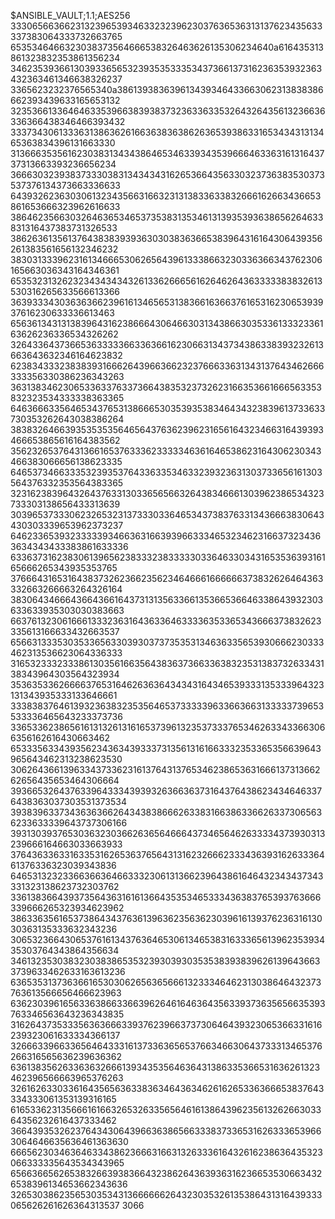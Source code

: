 $ANSIBLE_VAULT;1.1;AES256
33306566366231323965393463323239623037636536313137623435633337383064333732663765
6535346466323038373564666538326463626135306234640a616435313861323832353861356234
34623539366130393365653239353533353437366137316236353932363432363461346638326237
3365623232376565340a386139383639613439346433663062313838386662393439633165653132
32353661336464633539663839383732363363353264326435613236636336366438346466393432
33373430613336313863626166363836386263653938633165343431313465363834396131663330
31366635356162303831343438646534633934353966646336316131643737313663393236656234
36663032393837333038313434343162653664356330323736383530373537376134373663336633
64393262363030613234356631663231313833633832666162663436653861653666323962616633
38646235663032646365346537353831353461313935393638656264633831316437383731326533
38626361356137643838393936303038363665383964316164306439356261383561656132346232
38303133396231613466653062656439613338663230336366343762306165663036343164346361
65353231326232343434343261336266656162646264363333383832613530316265633566613366
36393334303636366239616134656531383661636637616531623065393937616230633336613463
65636134313138396431623866643064663031343866303533613332336163626236336534326262
32643364373665363333366336366162306631343734386338393232613663643632346164623832
62383433323838393166626439663662323766633631343137643462666333356330386236343263
36313834623065336337633736643835323732623166353661666563353832323534333338363365
64636663356465343765313866653035393538346434323839613733633730353262643038386264
38383264663935353535646564376362396231656164323466316439393466653865616164383562
35623265376431366165376333623333346361646538623164306230343466383066656138623335
64653734663335323935376433633534633239323631303733656161303564376332353564383365
32316238396432643763313033656566326438346661303962386534323733303138656433313639
30396537333062326532313733303364653437383763313436663830643430303339653962373237
64623365393233333934663631663939663334653234623166373234363634343433383861633336
63363731623830613965623833323833333033646330343165353639316165666265343935353765
37666431653164383732623662356234646661666666373832626464363332663266663264326164
38306434666436643661643731313563366135366536646338643932303633633935303030383663
66376132306166613332363164363364633336353365343666373832623335613166633432663537
65663133353035336563303930373735353134636335653930666230333462313536623064336333
31653233323338613035616635643836373663363832353138373263343138343964303564323934
35363533626666376531646263636434343164346539333135333964323131343935333133646661
33383837646139323638323535646537333339633663663133333739653533336465643233373736
33653362386561613132613161653739613235373337653462633433663066356162616430663462
65333563343935623436343933373135613161663332353365356639643965643462313238623530
30626436613963343733623161376431376534623865363166613731366262656435653464306664
39366532643763396433343939326366363731643764386234346463376438363037303531373534
39383963373436363662643438386662633831663863366263373065636233633339643737306166
39313039376530363230366263656466643734656462633334373930313239666164663033663933
37643633633163353162653637656431316232666233343639316263336461376336323039343836
64653132323366366364663332306131366239643861646432343437343331323138623732303762
33613836643937356436316161366435353465333436383765393763666339666265323934623962
38633635616537386434376361396362356362303961613937623631613030363135333632343236
30653236643065376161343763646530613465383163336561396235393435303764343864356634
34613235303832303838653532393039303535383938396261396436633739633462633163613236
63653531373636616530306265636566613233346462313038646432373763613566656466623963
63623039616563363866336639626461646364356339373635656635393763346563643236343835
31626437353335636366633937623966373730646439323065366331616239323061633334366137
32666339663365646433316137336365653766346630643733313465376266316565636239636362
63613835626336363266613934353564636431386335366531636261323462396566663965376263
32616263303361643565636338363464363462616265336366653837643334333061353139316165
61653362313566616166326532633565646161386439623561326266303364356232616437333462
36643935326237643430643966363865663338373365316263336539663064646635636461363630
66656230346364633438623666316631326333616432616238636435323066333335643534343965
65663665626538326639383664323862643639363162366535306634326538396134653662343636
32653038623565303534313666666264323035326135386431316439333065626261626364313537
3066
